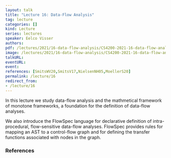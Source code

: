 ```yaml
---
layout: talk
title: "Lecture 16: Data-Flow Analysis"
tag: lecture
categories: []
kind: Lecture
series: lectures
speaker: Eelco Visser
authors:
pdf: /lectures/2021/16-data-flow-analysis/CS4200-2021-16-data-flow-analysis.pdf
image: /lectures/2021/16-data-flow-analysis/CS4200-2021-16-data-flow-analysis/CS4200-2021-16-data-flow-analysis.031.png
talkURL:
eventURL:
event:
references: [SmitsWV20,SmitsV17,NielsenNH05,MoellerS20]
permalink: /lecture/16
redirect_from:
- /lecture/16
---
```


In this lecture we study data-flow analysis and the mathmetical framework of monotone frameworks, a foundation for the definition of data-flow analyses.

We also introduce the FlowSpec language for declarative definition of intra-procedural, flow-sensitive data-flow analyses.
FlowSpec provides rules for mapping an AST to a control-flow graph and for defining the transfer functions associated with nodes in the graph.

### References
